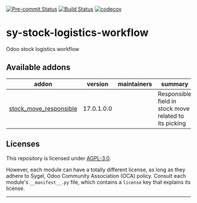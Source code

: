 
<!-- /!\ Non OCA Context : Set here the badge of your runbot / runboat instance. -->
[![Pre-commit Status](https://github.com/sygel-technology/sy-stock-logistics-workflow/actions/workflows/pre-commit.yml/badge.svg?branch=17.0)](https://github.com/sygel-technology/sy-stock-logistics-workflow/actions/workflows/pre-commit.yml?query=branch%3A17.0)
[![Build Status](https://github.com/sygel-technology/sy-stock-logistics-workflow/actions/workflows/test.yml/badge.svg?branch=17.0)](https://github.com/sygel-technology/sy-stock-logistics-workflow/actions/workflows/test.yml?query=branch%3A17.0)
[![codecov](https://codecov.io/gh/sygel-technology/sy-stock-logistics-workflow/branch/17.0/graph/badge.svg)](https://codecov.io/gh/sygel-technology/sy-stock-logistics-workflow)
<!-- /!\ Non OCA Context : Set here the badge of your translation instance. -->

<!-- /!\ do not modify above this line -->

# sy-stock-logistics-workflow

Odoo stock logistics workflow

<!-- /!\ do not modify below this line -->

<!-- prettier-ignore-start -->

[//]: # (addons)

Available addons
----------------
addon | version | maintainers | summary
--- | --- | --- | ---
[stock_move_responsible](stock_move_responsible/) | 17.0.1.0.0 |  | Responsible field in stock move related to its picking

[//]: # (end addons)

<!-- prettier-ignore-end -->

## Licenses

This repository is licensed under [AGPL-3.0](LICENSE).

However, each module can have a totally different license, as long as they adhere to Sygel, Odoo Community Association (OCA)
policy. Consult each module's `__manifest__.py` file, which contains a `license` key
that explains its license.

----
<!-- /!\ Non OCA Context : Set here the full description of your organization. -->
